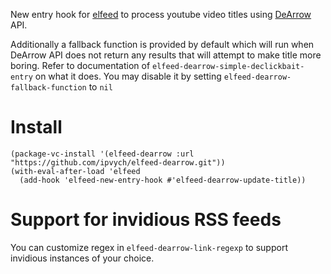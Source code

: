 New entry hook for [elfeed](https://github.com/skeeto/elfeed) to process youtube
video titles using [DeArrow](https://dearrow.ajay.app/) API.

Additionally a fallback function is provided by default which will run when
DeArrow API does not return any results that will attempt to make title more
boring. Refer to documentation of `elfeed-dearrow-simple-declickbait-entry` on
what it does. You may disable it by setting `elfeed-dearrow-fallback-function`
to `nil`

# Install
```elisp
(package-vc-install '(elfeed-dearrow :url "https://github.com/ipvych/elfeed-dearrow.git"))
(with-eval-after-load 'elfeed
  (add-hook 'elfeed-new-entry-hook #'elfeed-dearrow-update-title))
```

# Support for invidious RSS feeds
You can customize regex in `elfeed-dearrow-link-regexp` to support invidious
instances of your choice.
